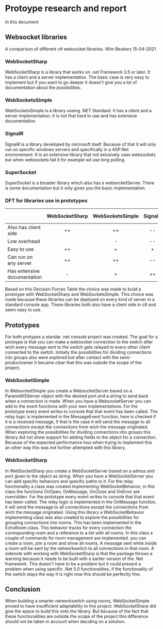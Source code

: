 # Protoype research and report

In this document

## Websocket libraries

A comparison of different c# websocket libraries.
Wim Beukers
15-04-2021

### WebSocketSharp

WebSocketSharp is a library that works on .net Framework 3.5 or later. It has a client and a server implementation. The basic case is very easy to implement but if you want to go deeper it doesn't give you a lot of documentation about the possibilities.

### WebSocketsSimple

WebSocketsSimple is a library useing .NET Standard. It has a client and a server implementation. It is not that hard to use and has extensive documentation.

### SignalR

SignalR is a library developed by microsoft itself. Because of that it will only run on specific windows servers and specifically in a ASP.Net environement.
It is an extensive library that not exlusively uses websockets but when websockets fail it for example wil use long polling.

### SuperSocket

SuperSocket is a broader library which also has a websocketServer. There is some documentation but it only gives you the basic implementation. 

### DFT for libraries use in prototypes

|								|WebSocketSharp	|WebSocketsSimple	|SignalR	|SuperSocket	|Own implementation	|
|---							|:---:			|:---:				|:---:		|:---:			|:---:				|
|Also has client side			|++				|++					|--			|--				|--					|
|Low overhead					|				|-					|--			|-				|++					|
|Easy to use					|++				|+					|+			|-				|--					|
|Can run on any server			|++				|++					|--			|++				|++					|
|Has extensive documentation	|-				|+					|++			|-				|--					|

Based on this Decision Forces Table the choice was made to build a prototype with WebSocketSharp and WebSocketsSimple. 
This choice was made because these libraries can be deployed on every kind of server in a standard console app.
These libraries both also have a client side in c# and seem easy to use.

## Prototypes

For both protypes a standar .net console project was created. 
The goal for a protoype is that you can make a websocket connection to the switch after wich every message sent to the switch gets relayed to every other client connected to the switch.
Initially the possibilities for dividing connections into groups also were explored but after contact with the semi-productowner it became clear that this was outside the scope of the project. 

### WebSocketSimple

In WebsocketSimple you create a WebsocketServer based on a ParamsWSServer object with the desired port and a string to send back when a connection is made. 
When you have a WebsocketServer you can add to the event functions with your own implementations. 
For the prototype every event writes to console that that event has been called.
The relay logic is implemented in the MessageEvent function, here is checked if it is a received message, if that is the case it will send the message to all connections except the connections from wich the message originated.
When exploring the possibilities for dividing connections into groups this library did not show support for adding fields to the object for a connection. 
Because of the expected performance loss when trying to implement this an other way this was not further attempted with this library.

### WebSocketSharp

In WebSocketSharp you create a WebSocketServer based on a adress and port given to the object as string. When you have a WebSocketServer you can add specific behaviors and specific paths to it.
For the relay functionality a class was created implementing WebSocketBehavior, in this class the functions OnOpen, OnMessage, OnClose and OnError are overridden. 
For the prototype every event writes to console that that event has been called. The relay logic is implemented in the OnMessage function, it will send the message to all connections except the connections from wich the message originated.
Using this library a WebSocketBehavior implementing class was also created to explore the possibilities for grouping connections into rooms. This has been implemented in the EchoRoom class. This behavior tracks for every connection the corresponding room and a reference to a list with all rooms.
In this class a couple of commands for room management are implemented. you can create a room, join a room and show all rooms.
A message sent while inside a room will be sent by the networkswitch to all connections in that room. 
A sidenote with working with WebSocketSharp is that the package throws a warning because it needs to be built with a earlier version of the .Net framework. 
This doesn't have to be a problem but it could present a problem when using specific .Net 5.0 functionalities, if the functionality of the switch stays the way it is right now this should be perfectly fine.


## Conclusion

When building a smarter networkswitch using rooms, WebSocketSimple proved to have insufficient adaptability to this project. WebSocketSharp did give the space to build this onto the library.
But because of the fact that these functionalities are outside the scope of the project this difference should not be taken in account when deciding on a solution.
